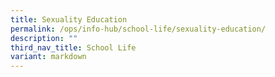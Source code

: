 ```yaml
---
title: Sexuality Education
permalink: /ops/info-hub/school-life/sexuality-education/
description: ""
third_nav_title: School Life
variant: markdown
---
```

